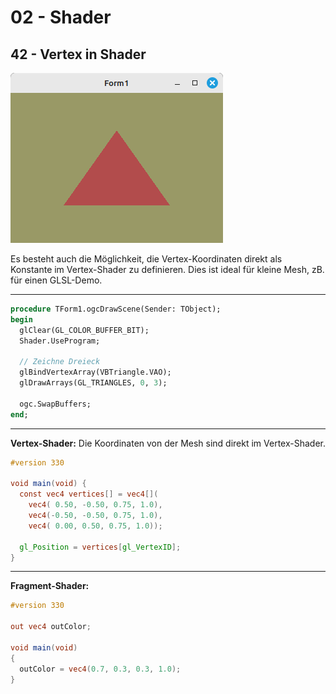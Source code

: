 # 02 - Shader
## 42 - Vertex in Shader

![image.png](image.png)

Es besteht auch die Möglichkeit, die Vertex-Koordinaten direkt als Konstante im Vertex-Shader zu definieren.
Dies ist ideal für kleine Mesh, zB. für einen GLSL-Demo.

---

```pascal
procedure TForm1.ogcDrawScene(Sender: TObject);
begin
  glClear(GL_COLOR_BUFFER_BIT);
  Shader.UseProgram;

  // Zeichne Dreieck
  glBindVertexArray(VBTriangle.VAO);
  glDrawArrays(GL_TRIANGLES, 0, 3);

  ogc.SwapBuffers;
end;

```


---
**Vertex-Shader:**
Die Koordinaten von der Mesh sind direkt im Vertex-Shader.

```glsl
#version 330

void main(void) {
  const vec4 vertices[] = vec4[](
    vec4( 0.50, -0.50, 0.75, 1.0),
    vec4(-0.50, -0.50, 0.75, 1.0),
    vec4( 0.00, 0.50, 0.75, 1.0));

  gl_Position = vertices[gl_VertexID];
}

```


---
**Fragment-Shader:**

```glsl
#version 330

out vec4 outColor;

void main(void)
{
  outColor = vec4(0.7, 0.3, 0.3, 1.0);
}

```



